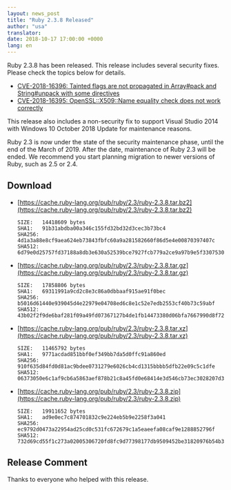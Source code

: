 ```yaml
---
layout: news_post
title: "Ruby 2.3.8 Released"
author: "usa"
translator:
date: 2018-10-17 17:00:00 +0000
lang: en
---
```


Ruby 2.3.8 has been released.
This release includes several security fixes.
Please check the topics below for details.

* [CVE-2018-16396: Tainted flags are not propagated in Array#pack and String#unpack with some directives](/en/news/2018/10/17/not-propagated-taint-flag-in-some-formats-of-pack-cve-2018-16396/)
* [CVE-2018-16395: OpenSSL::X509::Name equality check does not work correctly](/en/news/2018/10/17/openssl-x509-name-equality-check-does-not-work-correctly-cve-2018-16395/)

This release also includes a non-security fix to support Visual Studio 2014 with Windows 10 October 2018 Update for maintenance reasons.

Ruby 2.3 is now under the state of the security maintenance phase, until the end of the March of 2019.
After the date, maintenance of Ruby 2.3 will be ended.
We recommend you start planning migration to newer versions of Ruby, such as 2.5 or 2.4.

## Download

* [https://cache.ruby-lang.org/pub/ruby/2.3/ruby-2.3.8.tar.bz2](https://cache.ruby-lang.org/pub/ruby/2.3/ruby-2.3.8.tar.bz2)

      SIZE:   14418609 bytes
      SHA1:   91b31abdba00a346c155fd32bd32d3cec3b73bc4
      SHA256: 4d1a3a88e8cf9aea624eb73843fbfc60a9a281582660f86d5e4e00870397407c
      SHA512: 6d79e0d25757fd37188a8db3e630a52539bce7927fcb779a2ce9a97b9e5f330753035c16843552f1a1fb6c9a1e5c0f916b3cc8b5c0bfe81e20f35f8442e40ae8

* [https://cache.ruby-lang.org/pub/ruby/2.3/ruby-2.3.8.tar.gz](https://cache.ruby-lang.org/pub/ruby/2.3/ruby-2.3.8.tar.gz)

      SIZE:   17858806 bytes
      SHA1:   69311991a9cd2c8e3c86a0dbbaaf915ae91f0bec
      SHA256: b5016d61440e939045d4e22979e04708ed6c8e1c52e7edb2553cf40b73c59abf
      SHA512: 43b02f2f9de6baf281f09a49fd07367127b4de1fb14473380d06bfa7667990d8f722ae2d33cf7d15b02f7e799515f21aebd308897c4c2a5461ebab4049d6c7ef

* [https://cache.ruby-lang.org/pub/ruby/2.3/ruby-2.3.8.tar.xz](https://cache.ruby-lang.org/pub/ruby/2.3/ruby-2.3.8.tar.xz)

      SIZE:   11465792 bytes
      SHA1:   9771acdad851bbf0ef349bb7da5d0ffc91a860ed
      SHA256: 910f635d84fd0d81ac9bdee0731279e6026cb4cd1315bbbb5dfb22e09c5c1dfe
      SHA512: 06373050e6c1af9cb6a5863aef878b21c8a45fd0e68414e3d546cb73ec3028207d3acc0a9326428f172b9347a30bbe69a16f9dc0bdb739161d677adb2d888095

* [https://cache.ruby-lang.org/pub/ruby/2.3/ruby-2.3.8.zip](https://cache.ruby-lang.org/pub/ruby/2.3/ruby-2.3.8.zip)

      SIZE:   19911652 bytes
      SHA1:   ad9e0ec7c874701832c9e224eb5b9e2258f3a041
      SHA256: ec9792d0473a22954ad25cd0c531fc672679c1a5eaeefa08caf9e1288852796f
      SHA512: 732d69cd55f1c273a02005306720fd8fc9d77398177db9509452be31820976b54b30319d9e6bc36fb6bcd7af656f807ef6c26d8955012c8b20424912a2f51bf8

## Release Comment

Thanks to everyone who helped with this release.

